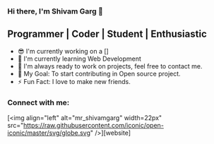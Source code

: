 ### Hi there, I'm Shivam Garg 👋

## Programmer | Coder | Student | Enthusiastic
- 😎 I'm currently working on a []
- 🌱 I'm currently learning Web Development
- 👬 I'm always ready to work on projects, feel free to contact me.
- 🥅 My Goal: To start contributing in Open source project.
- ⚡ Fun Fact: I love to make new friends.

### Connect with me:

[<img align="left" alt="mr_shivamgarg" width=22px" src="https://raw.githubusercontent.com/iconic/open-iconic/master/svg/globe.svg" />][website]

<!--
**mr-shivamgarg/mr-shivamgarg** is a ✨ _special_ ✨ repository because its `README.md` (this file) appears on your GitHub profile.

Here are some ideas to get you started:

- 🔭 I’m currently working on ...
- 🌱 I’m currently learning ...
- 👯 I’m looking to collaborate on ...
- 🤔 I’m looking for help with ...
- 💬 Ask me about ...
- 📫 How to reach me: ...
- 😄 Pronouns: ...
- ⚡ Fun fact: ...
-->
